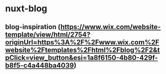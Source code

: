 # nuxt-blog

## blog-inspiration (https://www.wix.com/website-template/view/html/2754?originUrl=https%3A%2F%2Fwww.wix.com%2Fwebsite%2Ftemplates%2Fhtml%2Fblog%2F2&tpClick=view_button&esi=1a8f6150-4b80-429f-b8f5-c4a448ba4039)

